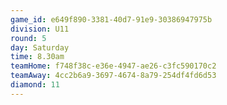 ```yaml
---
game_id: e649f890-3381-40d7-91e9-30386947975b
division: U11
round: 5
day: Saturday
time: 8.30am
teamHome: f748f38c-e36e-4947-ae26-c3fc590170c2
teamAway: 4cc2b6a9-3697-4674-8a79-254df4fd6d53
diamond: 11
---
```

